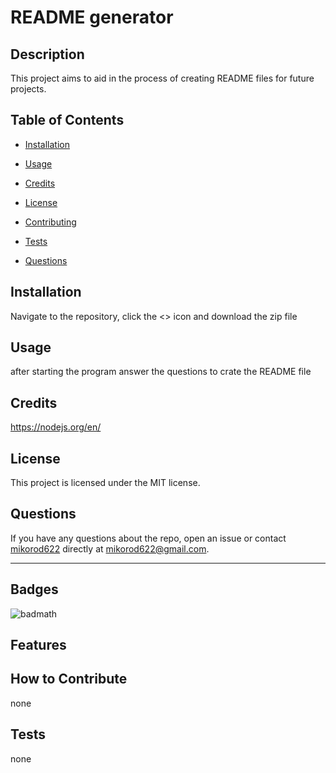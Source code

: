 # README generator

## Description

This project aims to aid in the process of creating README files for future projects.

## Table of Contents

- [Installation](#installation)
- [Usage](#usage)
- [Credits](#credits)
- [License](#license)

- [Contributing](#contributing)
- [Tests](#tests)
- [Questions](#questions)

## Installation

Navigate to the repository, click the <> icon and download the zip file

## Usage

after starting the program answer the questions to crate the README file

## Credits

https://nodejs.org/en/

## License
This project is licensed under the MIT license.


## Questions

If you have any questions about the repo, open an issue or contact [mikorod622](https://github.com/mikorod622) directly at mikorod622@gmail.com.

---

## Badges

![badmath](https://img.shields.io/github/languages/top/nielsenjared/badmath)

## Features


## How to Contribute

none

## Tests

none

